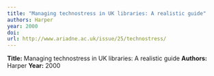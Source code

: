 ```yaml
---
title: "Managing technostress in UK libraries: A realistic guide"
authors: Harper
year: 2000
doi: 
url: http://www.ariadne.ac.uk/issue/25/technostress/
---
```

**Title:** Managing technostress in UK libraries: A realistic guide
**Authors:** Harper
**Year:** 2000